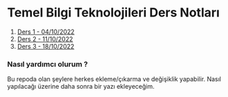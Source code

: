 # Temel Bilgi Teknolojileri Ders Notları

1. [Ders 1 - 04/10/2022](https://github.com/batt0s/tbt/blob/master/ders1/TBTMatlab.md)
2. [Ders 2 - 11/10/2022](https://github.com/batt0s/tbt/blob/master/ders2/ders2.md)
3. [Ders 3 - 18/10/2022](https://github.com/batt0s/tbt/blob/master/ders3/ders3.md)


### Nasıl yardımcı olurum ?
Bu repoda olan şeylere herkes ekleme/çıkarma ve değişiklik yapabilir. Nasıl yapılacağı üzerine daha sonra bir yazı ekleyeceğim.